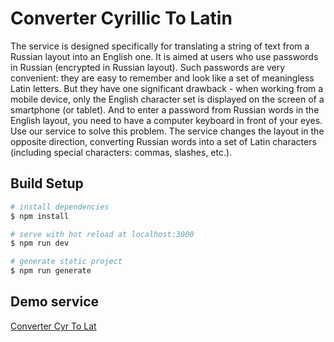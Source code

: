# Converter Cyrillic To Latin

The service is designed specifically for translating a string of text from a Russian layout into an English one. It is aimed at users who use passwords in Russian (encrypted in Russian layout). Such passwords are very convenient: they are easy to remember and look like a set of meaningless Latin letters. But they have one significant drawback - when working from a mobile device, only the English character set is displayed on the screen of a smartphone (or tablet). And to enter a password from Russian words in the English layout, you need to have a computer keyboard in front of your eyes. Use our service to solve this problem. The service changes the layout in the opposite direction, converting Russian words into a set of Latin characters (including special characters: commas, slashes, etc.).

## Build Setup

```bash
# install dependencies
$ npm install

# serve with hot reload at localhost:3000
$ npm run dev

# generate static project
$ npm run generate
```

## Demo service

[Converter Cyr To Lat](https://baklai.github.io/cyr-to-lat/)
